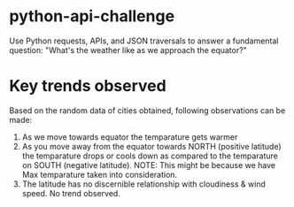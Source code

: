 # python-api-challenge
Use Python requests, APIs, and JSON traversals to answer a fundamental question: "What's the weather like as we approach the equator?"

# Key trends observed
Based on the random data of cities obtained, following observations can be made:
1. As we move towards equator the temparature gets warmer
2. As you move away from the equator towards NORTH (positive latitude) the temparature drops or cools down as compared to the temparature on SOUTH (negative latitude). NOTE: This might be because we have Max temparature taken into consideration.
3. The latitude has no discernible relationship with cloudiness & wind speed. No trend observed.
